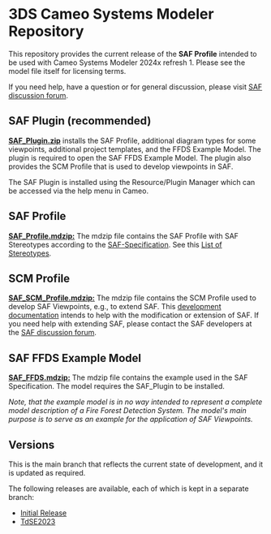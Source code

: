 # 3DS Cameo Systems Modeler Repository

This repository provides the current release of the **SAF Profile** intended to be used with Cameo Systems Modeler 2024x refresh 1. Please see the model file itself for licensing terms.

If you need help, have a question or for general discussion, please visit [SAF discussion forum](https://github.com/GfSE/SAF-Specification/discussions).


## SAF Plugin (recommended)
 **[SAF_Plugin.zip](SAF_Plugin/SAF_Plugin.zip)** installs the SAF Profile, additional diagram types for some viewpoints, additional project templates, and the FFDS Example Model. The plugin is required to open the SAF FFDS Example Model. The plugin also provides the SCM Profile that is used to develop viewpoints in SAF.

The SAF Plugin is installed using the Resource/Plugin Manager which can be accessed via the help menu in Cameo.

## SAF Profile
**[SAF_Profile.mdzip:](SAF_Plugin/profiles/SAF_Profile.mdzip)** The mdzip file contains the SAF Profile with SAF Stereotypes according to the [SAF-Specification](https://github.com/GfSE/SAF-Specification/). See this [List of Stereotypes](https://github.com/GfSE/SAF-Specification/blob/main/stereotypes.md).

## SCM Profile
**[SAF_SCM_Profile.mdzip:](SAF_Plugin/profiles/SAF_SCM_Profile.mdzip)** The mdzip file contains the SCM Profile used to develop SAF Viewpoints, e.g., to extend SAF.
This [development documentation](https://github.com/GfSE/SAF-Specification/blob/main/developing-saf/saf-dev-guideline.md) intends to help with the modification or extension of SAF. If you need help with extending SAF, please contact the SAF developers at the [SAF discussion forum](https://github.com/GfSE/SAF-Specification/discussions).

## SAF FFDS Example Model
**[SAF_FFDS.mdzip:](SAF_Plugin/samples/SAF/SAF_FFDS.mdzip)** The mdzip file contains the example used in the SAF Specification. The model requires the SAF_Plugin to be installed. 

*Note, that the example model is in no way intended to represent a complete model description of a Fire Forest Detection System. The model's main purpose is to serve as an example for the application of SAF Viewpoints.*

## Versions
This is the main branch that reflects the current state of development, and it is updated as required.

The following releases are available, each of which is kept in a separate branch:
* [Initial Release](https://github.com/GfSE/SAF-Cameo-Profile/tree/Initial-Release)
* [TdSE2023](https://github.com/GfSE/SAF-Cameo-Profile/tree/TdSE2023)
